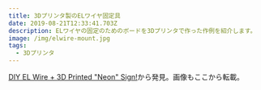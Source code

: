 ```yaml
---
title: 3Dプリンタ製のELワイヤ固定具
date: 2019-08-21T12:33:41.703Z
description: ELワイヤの固定のためのボードを3Dプリンタで作った作例を紹介します。
image: /img/elwire-mount.jpg
tags:
  - 3Dプリンタ
---
```

[DIY EL Wire + 3D Printed "Neon" Sign!](https://hackaday.io/project/166958-diy-el-wire-3d-printed-neon-sign)から発見。画像もここから転載。
